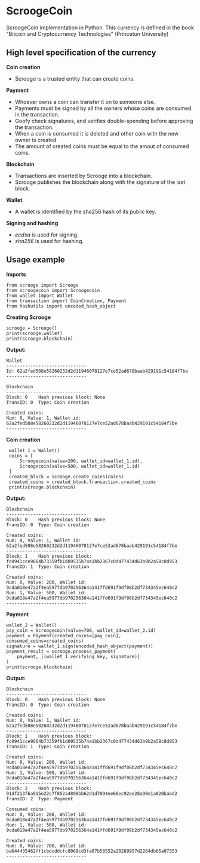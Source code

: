 # ScroogeCoin
ScroogeCoin implementation in Python. This currency is defined in the book "Bitcoin and Cryptocurrency Technologies" (Princeton University)

## High level specification of the currency
**Coin creation**
- Scrooge is a trusted entity that can create coins.

**Payment**
- Whoever owns a coin can transfer it on to someone else.
- Payments must be signed by all the owners whose coins are consumed in the transaction.
- Goofy check signatures, and verifies double-spending before approving the transaction.
- When a coin is consumed it is deleted and other coin with the new owner is created.
- The amount of created coins must be equal to the amout of consumed coins.

**Blockchain**
- Transactions are inserted by Scrooge into a blockchain.
- Scrooge publishes the blockchain along with the signature of the last block.

**Wallet**
- A wallet is identified by the sha256 hash of its public key.

**Signing and hashing**
- *ecdsa* is used for signing.
- *sha256* is used for hashing.

## Usage example
**Imports**
```
from scrooge import Scrooge
from scroogecoin import Scroogecoin
from wallet import Wallet
from transaction import CoinCreation, Payment
from hashutils import encoded_hash_object
```
**Creating Scrooge**
```
scrooge = Scrooge()
print(scrooge.wallet)
print(scrooge.blockchain)
```

**Output:**
```
Wallet
------------------------------
Id: 62a2fed508e58260232d2d11946078127e7ce52ad678baab429191c54184f7be
------------------------------

Blockchain 
------------------------------
Block: 0	Hash previous block: None
TransID: 0	Type: Coin creation

Created coins: 
Num: 0, Value: 1, Wallet id: 62a2fed508e58260232d2d11946078127e7ce52ad678baab429191c54184f7be
------------------------------
```
**Coin creation**
```
 wallet_1 = Wallet()
 coins = [
     Scroogecoin(value=200, wallet_id=wallet_1.id),
     Scroogecoin(value=500, wallet_id=wallet_1.id)
 ]
 created_block = scrooge.create_coins(coins)
 created_coins = created_block.transaction.created_coins
 print(scrooge.blockchain)                
```

**Output:**
```
Blockchain 
------------------------------
Block: 0	Hash previous block: None
TransID: 0	Type: Coin creation

Created coins: 
Num: 0, Value: 1, Wallet id: 62a2fed508e58260232d2d11946078127e7ce52ad678baab429191c54184f7be
------------------------------
Block: 1	Hash previous block: fc0941cce9664b73359fb1d09535b74a1bb2367c0d477434d63b9b2a58c8d953
TransID: 1	Type: Coin creation

Created coins: 
Num: 0, Value: 200, Wallet id: 9cda018e47a2f4ea5977db970256364a141ffd691f9df08b2df734345ec640c2
Num: 1, Value: 500, Wallet id: 9cda018e47a2f4ea5977db970256364a141ffd691f9df08b2df734345ec640c2
------------------------------
``` 

**Payment**
```
wallet_2 = Wallet()
pay_coin = Scroogecoin(value=700, wallet_id=wallet_2.id)
payment = Payment(created_coins=[pay_coin], consumed_coins=created_coins)
signature = wallet_1.sign(encoded_hash_object(payment))
payment_result = scrooge.process_payment(
    payment, [(wallet_1.verifying_key, signature)]
)
print(scrooge.blockchain)
```
**Output:**
```
Blockchain 
------------------------------
Block: 0	Hash previous block: None
TransID: 0	Type: Coin creation

Created coins: 
Num: 0, Value: 1, Wallet id: 62a2fed508e58260232d2d11946078127e7ce52ad678baab429191c54184f7be
------------------------------
Block: 1	Hash previous block: fc0941cce9664b73359fb1d09535b74a1bb2367c0d477434d63b9b2a58c8d953
TransID: 1	Type: Coin creation

Created coins: 
Num: 0, Value: 200, Wallet id: 9cda018e47a2f4ea5977db970256364a141ffd691f9df08b2df734345ec640c2
Num: 1, Value: 500, Wallet id: 9cda018e47a2f4ea5977db970256364a141ffd691f9df08b2df734345ec640c2
------------------------------
Block: 2	Hash previous block: 91df213f6a915e22c7f852a4898bb62d1d7094ee66ec92ee28a90e1a020babd2
TransID: 2	Type: Payment

Consumed coins: 
Num: 0, Value: 200, Wallet id: 9cda018e47a2f4ea5977db970256364a141ffd691f9df08b2df734345ec640c2
Num: 1, Value: 500, Wallet id: 9cda018e47a2f4ea5977db970256364a141ffd691f9df08b2df734345ec640c2

Created coins: 
Num: 0, Value: 700, Wallet id: ba644435462ff1cbdcddcfc8069cd3fa07b58552a20289957d2264db65a07353
------------------------------
```
